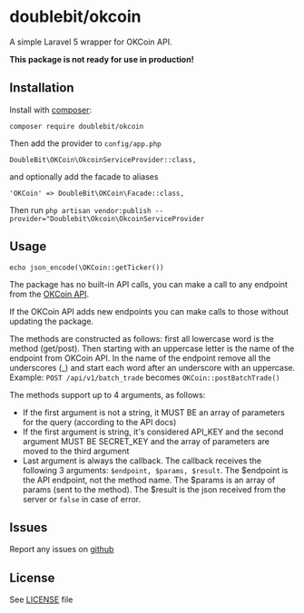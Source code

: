 # doublebit/okcoin
A simple Laravel 5 wrapper for OKCoin API.

**This package is not ready for use in production!**

## Installation

Install with [composer](https://getcomposer.org):

`composer require doublebit/okcoin`

Then add the provider to `config/app.php`

`DoubleBit\OKCoin\OkcoinServiceProvider::class,`

and optionally add the facade to aliases

`'OKCoin' => DoubleBit\OKCoin\Facade::class,`

Then run `php artisan vendor:publish --provider="Doublebit\Okcoin\OkcoinServiceProvider`

## Usage

`echo json_encode(\OKCoin::getTicker())`


The package has no built-in API calls, you can make a call to any endpoint from the [OKCoin API](https://www.okcoin.com/about/rest_api.do).

If the OKCoin API adds new endpoints you can make calls to those without updating the package.
 
The methods are constructed as follows: first all lowercase word is the method (get/post).
Then starting with an uppercase letter is the name of the endpoint from OKCoin API.
In the name of the endpoint remove all the underscores (_) and start each word after an underscore
with an uppercase. Example: `POST /api/v1/batch_trade` becomes `OKCoin::postBatchTrade()`

The methods support up to 4 arguments, as follows:
* If the first argument is not a string, it MUST BE an array of parameters for the query (according to the API docs)
* If the first argument is string, it's considered API_KEY and the second argument MUST BE SECRET_KEY and the array
of parameters are moved to the third argument
* Last argument is always the callback. The callback receives the following 3 arguments: `$endpoint, $params, $result`.
The $endpoint is the API endpoint, not the method name. The $params is an array of params (sent to the method).
The $result is the json received from the server or `false` in case of error.

## Issues

Report any issues on [github](https://github.com/doublebit/okcoin/issues)

## License

See [LICENSE](https://github.com/doublebit/okcoin/blob/master/LICENSE) file